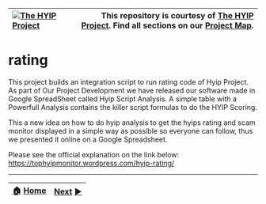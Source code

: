|[![The HYIP Project](https://avatars1.githubusercontent.com/u/8466209?v=10&s=30)](https://github.com/hyip) |This repository is courtesy of [The HYIP Project](https://github.com/hyip "High Yard Investment Program"). Find all sections on our [Project Map](https://github.com/hyip/info/wiki/maps#project-map "Project Mapping").|
|:----|----:|

# rating
This project builds an integration script to run rating code of Hyip Project.
As part of Our Project Development we have released our software made in Google SpreadSheet called Hyip Script Analysis. A simple table with a Powerfull Analysis contains the killer script formulas to do the HYIP Scoring.

This a new idea on how to do hyip analysis to get the hyips rating and scam monitor displayed in a simple way as possible so everyone can follow, thus we presented it online on a Google Spreadsheet.

Please see the official explanation on the link below:    
https://tophyipmonitor.wordpress.com/hyip-rating/

***
|[:house:](https://github.com/hyip) [Home](https://github.com/hyip)|[Next](https://github.com/hyipmonitor/hyipmonitor.github.io) [:arrow_forward:](https://github.com/hyipmonitor/hyipmonitor.github.io)|
|:----|----:|
